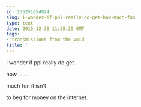 ```yaml
---
id: 136251654924
slug: i-wonder-if-ppl-really-do-get-how-much-fun
type: text
date: 2015-12-30 11:35:29 GMT
tags:
- transmissions from the void
title: ''
---
```


i wonder if ppl really do get

how........

much fun it isn't

to beg for money on the internet.